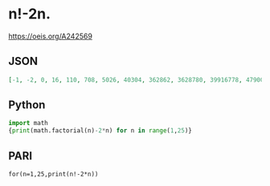 # n\!\-2n\.
https://oeis.org/A242569
## JSON
```JSON
[-1, -2, 0, 16, 110, 708, 5026, 40304, 362862, 3628780, 39916778, 479001576, 6227020774, 87178291172, 1307674367970, 20922789887968, 355687428095966, 6402373705727964, 121645100408831962, 2432902008176639960, 51090942171709439958, 1124000727777607679956, 25852016738884976639954, 620448401733239439359952]
```
## Python
```Python
import math
{print(math.factorial(n)-2*n) for n in range(1,25)}
```
## PARI
```PARI
for(n=1,25,print(n!-2*n))
```
